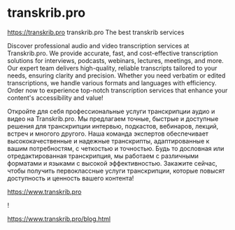 # transkrib.pro
https://transkrib.pro
transkrib.pro The best transkrib services

Discover professional audio and video transcription services at Transkrib.pro. We provide accurate, fast, and cost-effective transcription solutions for interviews, podcasts, webinars, lectures, meetings, and more. Our expert team delivers high-quality, reliable transcripts tailored to your needs, ensuring clarity and precision. Whether you need verbatim or edited transcriptions, we handle various formats and languages with efficiency. Order now to experience top-notch transcription services that enhance your content's accessibility and value!

Откройте для себя профессиональные услуги транскрипции аудио и видео на Transkrib.pro. Мы предлагаем точные, быстрые и доступные решения для транскрипции интервью, подкастов, вебинаров, лекций, встреч и многого другого. Наша команда экспертов обеспечивает высококачественные и надежные транскрипты, адаптированные к вашим потребностям, с четкостью и точностью. Будь то дословная или отредактированная транскрипция, мы работаем с различными форматами и языками с высокой эффективностью. Закажите сейчас, чтобы получить первоклассные услуги транскрипции, которые повысят доступность и ценность вашего контента!

https://www.transkrib.pro

!

https://www.transkrib.pro/blog.html
